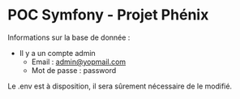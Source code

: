 # POC Symfony - Projet Phénix

Informations sur la base de donnée :
- Il y a un compte admin
  - Email : admin@yopmail.com
  - Mot de passe : password

Le .env est à disposition, il sera sûrement nécessaire de le modifié.
